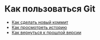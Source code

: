 # Как пользоваться Git
- [Как сделать новый коммит](./commit_help.md) 
- [Как просмотреть историю](./log_help.md)
- [Как вернуться к прошлой версии](./reset_help.md)
